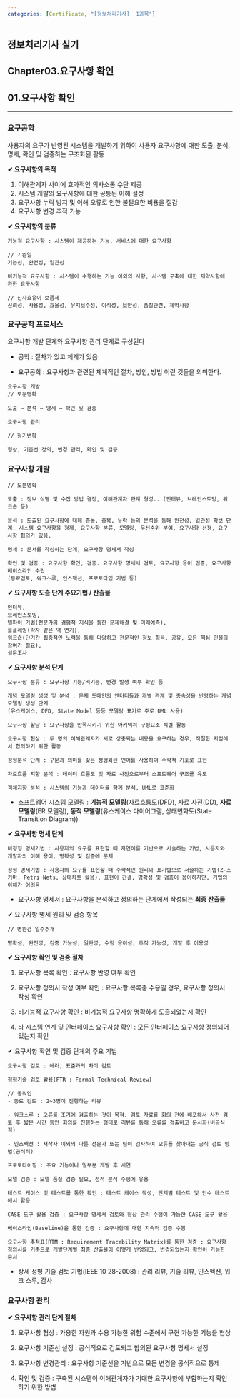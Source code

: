 ```yaml
---
categories: [Certificate, "[정보처리기사]  1과목"]
---
```


## 정보처리기사 실기

## Chapter03.요구사항 확인

## 01.요구사항 확인

<hr>

### 요구공학

사용자의 요구가 반영된 시스템을 개발하기 위하여 사용자 요구사항에 대한 도출, 분석, 명세, 확인 및 검증하는 구조화된 활동

**✔ 요구사항의 목적**

1. 이해관계자 사이에 효과적인 의사소통 수단 제공
2. 시스템 개발의 요구사항에 대한 공통된 이해 설정
3. 요구사항 누락 방지 및 이해 오류로 인한 불필요한 비용을 절감
4. 요구사항 변경 추적 가능

**✔ 요구사항의 분류**

```
기능적 요구사항 : 시스템이 제공하는 기능, 서비스에 대한 요구사항

// 기완일 
기능성, 완전성, 일관성

비기능적 요구사항 : 시스템이 수행하는 기능 이외의 사항, 시스템 구축에 대한 제약사항에 관한 요구사항

// 신사효유이 보품제
신뢰성, 사용성, 효율성, 유지보수성, 이식성, 보안성, 품질관련, 제약사항
```

### 요구공학 프로세스

요구사항 개발 단계와 요구사항 관리 단계로 구성된다

- 공학 : 절차가 있고 체계가 있음

- 요구공학 : 요구사항과 관련된 체계적인 절차, 방안, 방법 이런 것들을 의미한다.

```
요구사항 개발
// 도분명확

도출 ↔ 분석 ↔ 명세 ↔ 확인 및 검증

요구사항 관리

// 형기변확

형상, 기준선 정의, 변경 관리, 확인 및 검증
```

### 요구사항 개발

```
// 도분명확

도출 : 정보 식별 및 수집 방법 결정, 이해관계자 관계 형성.. (인터뷰, 브레인스토밍, 워크숍 등)

분석 : 도출된 요구사항에 대해 충돌, 중복, 누락 등의 분석을 통해 완전성, 일관성 확보 단계. 시스템 요구사항을 정제, 요구사항 분류, 모델링, 우선순위 부여, 요구사항 선정, 요구사항 협의가 있음.

명세 : 문서를 작성하는 단계, 요구사항 명세서 작성

확인 및 검증 : 요구사항 확인, 검증. 요구사항 명세서 검토, 요구사항 용어 검증, 요구사항 베이스라인 수립
(동료검토, 워크스루, 인스펙션, 프로토타입 기법 등)
```

**✔ 요구사항 도출 단계 주요기법 / 산출물**

```
인터뷰,
브레인스토밍,
델파이 기법(전문가의 경험적 지식을 통한 문제해결 및 미래예측),
롤플레잉(각자 맡은 역 연기),
워크숍(단기간 집중적인 노력을 통해 다양하고 전문적인 정보 획득, 공유, 모든 핵심 인물의 참여가 필요),
설문조사
```

**✔ 요구사항 분석 단계**

```
요구사항 분류 : 요구사항 기능/비기능, 변경 발생 여부 확인 등

개념 모델링 생성 및 분석 : 문제 도메인의 엔터티들과 개별 관계 및 종속성을 반영하는 개념 모델링 생성 단계
(유스케이스, DFD, State Model 등등 모델링 표기로 주로 UML 사용)

요구사항 할당 : 요구사항을 만족시키기 위한 아키텍처 구성요소 식별 활동

요구사항 협상 : 두 명의 이해관계자가 서로 상충되는 내용을 요구하는 경우, 적절한 지점에서 합의하기 위한 활동

정형분석 단계 : 구문과 의미를 갖는 정형화된 언어를 사용하여 수학적 기호로 표현

자료흐름 지향 분석 : 데이터 흐름도 및 자료 사전으로부터 소프트웨어 구조를 유도

객체지향 분석 : 시스템의 기능과 데이터를 함께 분석, UML로 표준화
```

- 소프트웨어 시스템 모델링 : **기능적 모델링**(자료흐름도(DFD), 자료 사전(DD), **자료 모델링**(ER 모델링), **동적 모델링**(유스케이스 다이어그램, 상태변화도(State Transition Diagram))

**✔ 요구사항 명세 단계**

```
비정형 명세기법 : 사용자의 요구를 표현할 때 자연어를 기반으로 서술하는 기법, 사용자와 개발자의 이해 용이, 명확성 및 검증에 문제

정형 명세기법 : 사용자의 요구를 표현할 때 수학적인 원리와 표기법으로 서술하는 기법(Z-스키마, Petri Nets, 상태차트 활용), 표현이 간결, 명확성 및 검증이 용이하지만, 기법의 이해가 어려움
```

- 요구사항 명세서 : 요구사항을 분석하고 정의하는 단계에서 작성되는 **최종 산출물**

✔ 요구사항 명세 원리 및 검증 항목

```
// 명완검 일수추개

명확성, 완전성, 검증 가능성, 일관성, 수정 용이성, 추적 가능성, 개발 후 이용성
```

**✔ 요구사항 확인 및 검증 절차**

1. 요구사항 목록 확인 : 요구사항 반영 여부 확인

2. 요구사항 정의서 작성 여부 확인 : 요구사항 목록중 수용일 경우, 요구사항 정의서 작성 확인

3. 비기능적 요구사항 확인 : 비기능적 요구사항 명확하게 도출되었는지 확인

4. 타 시스템 연계 및 인터페이스 요구사항 확인 : 모든 인터페이스 요구사항 정의되어 있는지 확인

✔ 요구사항 확인 및 검증 단계의 주요 기법

```
요구사항 검토 : 에러, 표준과의 차이 검토

정형기술 검토 활용(FTR : Formal Technical Review)

// 동워인
- 동료 검토 : 2~3명이 진행하는 리뷰

- 워크스루 : 오류를 조기에 검출하는 것이 목적. 검토 자료를 회의 전에 배포해서 사전 검토 후 짧은 시간 동안 회의를 진행하는 형태로 리뷰를 통해 오류를 검출하고 문서화(비공식적)

- 인스펙션 : 저작자 이외의 다른 전문가 또는 팀이 검사하여 오류를 찾아내는 공식 검토 방법(공식적)

프로토타이핑 : 주요 기능이나 일부분 개발 후 시연

모델 검증 : 모델 품질 검증 필요, 정적 분석 수행에 유용

테스트 케이스 및 테스트를 통한 확인 : 테스트 케이스 작성, 단계별 테스트 및 인수 테스트에서 활용

CASE 도구 활용 검증 : 요구사항 명세서 검토와 형상 관리 수행이 가능한 CASE 도구 활용

베이스라인(Baseline)을 통한 검증 : 요구사항에 대한 지속적 검증 수행

요구사항 추적표(RTM : Requirement Tracebility Matrix)를 통한 검증 : 요구사항 정의서를 기준으로 개발단계별 최종 산출물이 어떻게 반영되고, 변경되었는지 확인이 가능한 문서 
```

- 상세 정형 기술 검토 기법(IEEE 10 28-2008) : 관리 리뷰, 기술 리뷰, 인스펙션, 워크 스루, 감사

### 요구사항 관리

**✔ 요구사항 관리 단계 절차**
 
1. 요구사항 협상 : 가용한 자원과 수용 가능한 위험 수준에서 구현 가능한 기능을 협상

2. 요구사항 기준선 설정 : 공식적으로 검토되고 합의된 요구사항 명세서 설정

3. 요구사항 변경관리 : 요구사항 기준선을 기반으로 모든 변경을 공식적으로 통제

4. 확인 및 검증 : 구축된 시스템이 이해관계자가 기대한 요구사항에 부합하는지 확인하기 위한 방법
